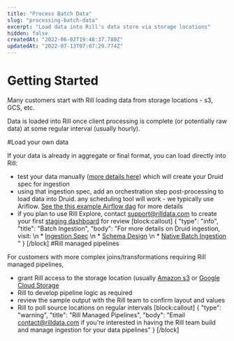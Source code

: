 ```yaml
---
title: "Process Batch Data"
slug: "processing-batch-data"
excerpt: "Load data into Rill's data store via storage locations"
hidden: false
createdAt: "2022-06-02T19:48:37.780Z"
updatedAt: "2022-07-13T07:07:29.774Z"
---
```

# Getting Started
Many customers start with Rill loading data from storage locations - s3, GCS, etc. 

Data is loaded into Rill once client processing is complete (or potentially raw data) at some regular interval (usually hourly). 

#Load your own data

If your data is already in aggregate or final format, you can load directly into Rill: 
  * test your data manually ([more details here](https://druid.apache.org/docs/latest/ingestion/index.html)) which will create your Druid spec for ingestion
  *  using that ingestion spec, add an orchestration step post-processing to load data into Druid. any scheduling tool will work - we typically use Ariflow. [See the this example Airflow dag](https://github.com/gorillio/airflow-druid-examples) for more details
  * if you plan to use Rill Explore, contact support@rilldata.com to create your first [staging dashboard](https://enterprise.rilldata.com/docs/getting-started) for review
[block:callout]
{
  "type": "info",
  "title": "Batch Ingestion",
  "body": "For more details on Druid ingestion, visit: \n  * [Ingestion Spec](https://druid.apache.org/docs/latest/ingestion/ingestion-spec.html) \n  * [Schema Design](https://druid.apache.org/docs/latest/ingestion/schema-design.html) \n  * [Native Batch Ingestion](https://druid.apache.org/docs/latest/ingestion/native-batch.html) "
}
[/block]
#Rill managed pipelines

For customers with more complex joins/transformations requiring Rill managed pipelines, 
  * grant Rill access to the storage location (usually [Amazon s3](https://enterprise.rilldata.com/docs/aws-s3-bucket) or [Google Cloud Storage](https://enterprise.rilldata.com/docs/gcs-bucket)
  * Rill to develop pipeline logic as required
  * review the sample output with the Rill team to confirm layout and values
  * Rill to poll source locations on regular intervals
[block:callout]
{
  "type": "warning",
  "title": "Rill Managed Pipelines",
  "body": "Email [contact@rilldata.com](mailto:contact@rilldata.com) if you're interested in having the Rill team build and manage ingestion for your data pipelines"
}
[/block]